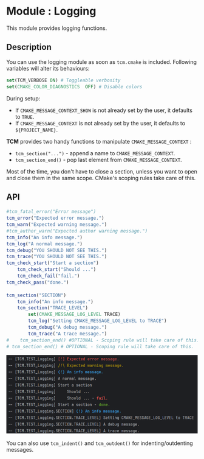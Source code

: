 # Module : Logging

This module provides logging functions.


## Description

You can use the logging module as soon as `tcm.cmake` is included.
Following variables will alter its behaviours:

```cmake
set(TCM_VERBOSE ON) # Toggleable verbosity
set(CMAKE_COLOR_DIAGNOSTICS  OFF) # Disable colors
```
During setup:

* If `CMAKE_MESSAGE_CONTEXT_SHOW` is not already set by the user, it defaults to `TRUE`.
* If `CMAKE_MESSAGE_CONTEXT` is not already set by the user, it defaults to `${PROJECT_NAME}`.
 
__TCM__ provides two handy functions to manipulate `CMAKE_MESSAGE_CONTEXT` :
* `tcm_section("...")` - append a name to `CMAKE_MESSAGE_CONTEXT`.
* `tcm_section_end()` - pop last element from `CMAKE_MESSAGE_CONTEXT`.

Most of the time, you don't have to close a section, unless you want to open and close them in the same scope.
CMake's scoping rules take care of this.


## API

```cmake 
#tcm_fatal_error("Error message")
tcm_error("Expected error message.")
tcm_warn("Expected warning message.")
#tcm_author_warn("Expected author warning message.")
tcm_info("An info message.")
tcm_log("A normal message.")
tcm_debug("YOU SHOULD NOT SEE THIS.")
tcm_trace("YOU SHOULD NOT SEE THIS.")
tcm_check_start("Start a section")
    tcm_check_start("Should ...")
    tcm_check_fail("fail.")
tcm_check_pass("done.")

tcm_section("SECTION")
    tcm_info("An info message.")
    tcm_section("TRACE_LEVEL")
        set(CMAKE_MESSAGE_LOG_LEVEL TRACE)
        tcm_log("Setting CMAKE_MESSAGE_LOG_LEVEL to TRACE")
        tcm_debug("A debug message.")
        tcm_trace("A trace message.")
#    tcm_section_end() #OPTIONAL - Scoping rule will take care of this.
# tcm_section_end() # OPTIONAL - Scoping rule will take care of this.
```
![sample_documentation.png](/assets/sample_documentation.png)

You can also use `tcm_indent()` and `tcm_outdent()` for indenting/outdenting messages.
